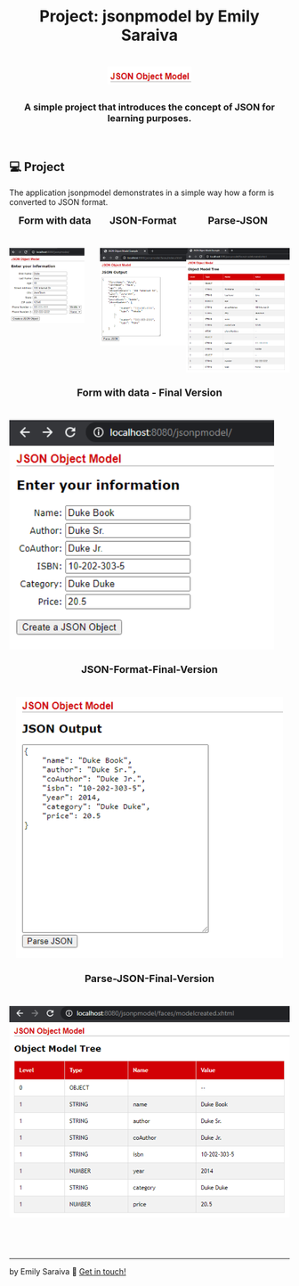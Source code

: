 <h1 align="center">
    Project: jsonpmodel by Emily Saraiva
    <h1 align="center">
    <img alt="imagem-jsonpmodel-logo" title="Imagem jsonpmodel" src="../../../.github/jsonpmodel-logo.png" width="150px" />
    </h1>
    <h3 align="center">A simple project that introduces the concept of JSON for learning purposes.</h3>
</h1>

<br>

## 💻 Project

The application jsonpmodel demonstrates in a simple way how a form is converted to JSON format.

<div style="display: flex">
  <div align="center">
    <strong style="font-size: 18px">Form with data</strong>
    <h1 align="center" style="margin-right: 28px">
      <img alt="form-with-data" title="Form-With-Data" src="../../../.github/jsonpmodel-information.png" width="480px" />
    </h1>
  </div>

  <div align="center">
    <strong style="font-size: 18px">JSON-Format</strong>
    <h1 align="center">
      <img alt="form-converted to-JSON-format" title="JSON-Format" src="../../../.github/jsonpmodel-output.png" width="480px" />
    </h1>
  </div>

  <div align="center">
    <strong style="font-size: 18px">Parse-JSON</strong>
    <h1 align="center">
      <img alt="parse-JSON" title="Parse-JSON" src="../../../.github/jsonpmodel-parse-tree.png" width="580px" />
    </h1>
  </div>
</div>

<div align="center">
    <strong style="font-size: 18px">Form with data - Final Version</strong>
    <h1 align="center" style="margin-right: 28px">
      <img alt="form-with-data" title="Form-With-Data-Final-Version" src="../../../.github/jsonpmodel-information-v2.png" width="480px" />
    </h1>
  </div>

  <div align="center">
    <strong style="font-size: 18px">JSON-Format-Final-Version</strong>
    <h1 align="center">
      <img alt="form-converted to-JSON-format" title="JSON-Format-Final-Version" src="../../../.github/jsonpmodel-output-v2.png" width="480px" />
    </h1>
  </div>

  <div align="center">
    <strong style="font-size: 18px">Parse-JSON-Final-Version</strong>
    <h1 align="center">
      <img alt="parse-JSON" title="Parse-JSON-Final-Version" src="../../../.github/jsonpmodel-parse-tree-v2.png" width="580px" />
    </h1>
  </div>
</div>


<br>
<br>

---

by Emily Saraiva :wave: [Get in touch!](https://www.linkedin.com/in/emily-saraiva/)